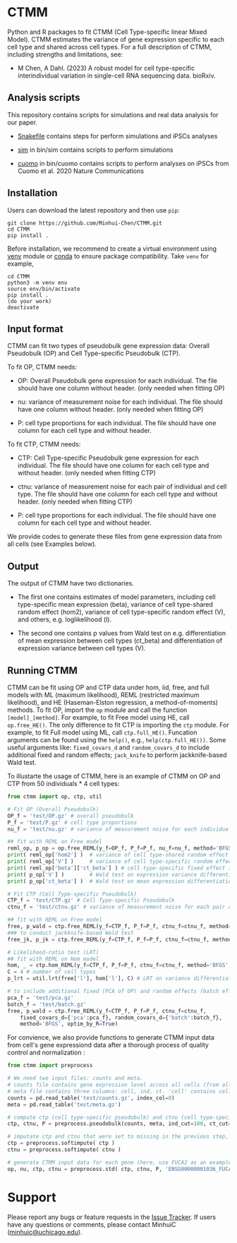 # CTMM
Python and R packages to fit CTMM (Cell Type-specific linear Mixed Model). CTMM estimates the variance of gene expression specific to each cell type and shared across cell types. For a full description of CTMM, including strengths and limitations, see:
  
* M Chen, A Dahl. (2023) A robust model for cell type-specific interindividual variation in single-cell RNA sequencing data. bioRxiv.

## Analysis scripts
This repository contains scripts for simulations and real data analysis for our paper.

* [Snakefile](Snakefile) contains steps for perform simulations and iPSCs analyses

* [sim](bin/sim) in bin/sim contains scripts to perform simulations

* [cuomo](bin/cuomo) in bin/cuomo contains scripts to perform analyses on iPSCs from Cuomo et al. 2020 Nature Communications

## Installation
Users can download the latest repository and then use ``pip``:

    git clone https://github.com/Minhui-Chen/CTMM.git
    cd CTMM
    pip install .

Before installation, we recommend to create a virtual environment using [venv](https://packaging.python.org/en/latest/guides/installing-using-pip-and-virtual-environments/) module or [conda](https://docs.conda.io/en/latest/) to ensure package compatibility. Take ``venv`` for example, 

    cd CTMM
    python3 -m venv env
    source env/bin/activate
    pip install .
    (do your work)
    deactivate

## Input format
CTMM can fit two types of pseudobulk gene expression data: Overall Pseudobulk (OP) and Cell Type-specific Pseudobulk (CTP).

To fit OP, CTMM needs:

* OP: Overall Pseudobulk gene expression for each individual. The file should have one column without header. (only needed when fitting OP)

* nu: variance of measurement noise for each individual. The file should have one column without header. (only needed when fitting OP)

* P: cell type proportions for each individual. The file should have one column for each cell type and without header.

To fit CTP, CTMM needs:

* CTP: Cell Type-specific Pseudobulk gene expression for each individual. The file should have one column for each cell type and without header. (only needed when fitting CTP)

* ctnu: variance of measurement noise for each pair of individual and cell type. The file should have one column for each cell type and without header. (only needed when fitting CTP)

* P: cell type proportions for each individual. The file should have one column for each cell type and without header.

We provide codes to generate these files from gene expression data from all cells (see Examples below). 

## Output
The output of CTMM have two dictionaries.

* The first one contains estimates of model parameters, including cell type-specific mean expression (beta), variance of cell type-shared random effect (hom2), variance of cell type-specific random effect (V), and others, e.g. loglikelihood (l).

* The second one contains p values from Wald test on e.g. differentiation of mean expression between cell types (ct_beta) and differentiation of expression variance between cell types (V). 

## Running CTMM

CTMM can be fit using OP and CTP data under hom, iid, free, and full models with ML (maximum likelihood), REML (restricted maximum likelihood), and HE (Haseman-Elston regression, a method-of-moments) methods.
To fit OP, import the ``op`` module and call the function ``[model]_[method]``. For example, to fit Free model using HE, call ``op.free_HE()``. 
The only difference to fit CTP is importing the ``ctp`` module. For example, to fit Full model using ML, call ``ctp.full_HE()``. 
Funcation arguments can be found using the ``help()``, e.g., ``help(ctp.full_HE())``. Some useful arguments like: ``fixed_covars_d``  and ``random_covars_d`` to include additional fixed and random effects; ``jack_knife`` to perform jackknife-based Wald test.

To illustarte the usage of CTMM, here is an example of CTMM on OP and CTP from 50 individuals * 4 cell types:
```python
from ctmm import op, ctp, util

# Fit OP (Overall Pseudobulk)
OP_f = 'test/OP.gz' # overall pseudobulk
P_f = 'test/P.gz' # cell type proportions
nu_f = 'test/nu.gz' # variance of measurement noise for each individual

## fit with REML on Free model
reml_op, p_op = op.free_REML(y_f=OP_f, P_f=P_f, nu_f=nu_f, method='BFGS', optim_by_R=True) # use BFGS in R optim function for optimization
print( reml_op['hom2'] )  # variance of cell type-shared random effect (\sigma_\alpha^2)
print( reml_op['V'] )     # variance of cell type-specific random effect 
print( reml_op['beta']['ct_beta'] ) # cell type-specific fixed effect i.e. mean expression
print( p_op['V'] )        # Wald test on expression variance differentiation between cell types (V_1 =V_2 = 0)
print( p_op['ct_beta'] )  # Wald test on mean expression differentiation between cell types (beta_1 = beta_2)

# Fit CTP (Cell Type-specific Pseudobulk)
CTP_f = 'test/CTP.gz' # Cell Type-specific Pseudobulk
ctnu_f = 'test/ctnu.gz' # variance of measurement noise for each pair of individual and cell type

## fit with REML on Free model
free, p_wald = ctp.free_REML(y_f=CTP_f, P_f=P_f, ctnu_f=ctnu_f, method='BFGS', optim_by_R=True) 
### to conduct jackknife-based Wald test 
free_jk, p_jk = ctp.free_REML(y_f=CTP_f, P_f=P_f, ctnu_f=ctnu_f, method='BFGS', optim_by_R=True, jack_knife=True)

# Likelihood-ratio test (LRT)
## fit with REML on Hom model
hom, _ = ctp.hom_REML(y_f=CTP_f, P_f=P_f, ctnu_f=ctnu_f, method='BFGS', optim_by_R=True)
C = 4 # number of cell types
p_lrt = util.lrt(free['l'], hom['l'], C) # LRT on variance differentiation (V=0) # free['l'], hom['l']: loglikelihood

# to include additional fixed (PCA of OP) and random effects (batch effect)
pca_f = 'test/pca.gz'
batch_f = 'test/batch.gz'
free, p_wald = ctp.free_REML(y_f=CTP_f, P_f=P_f, ctnu_f=ctnu_f, 
    fixed_covars_d={'pca':pca_f}, random_covars_d={'batch':batch_f}, 
    method='BFGS', optim_by_R=True)
```

For convience, we also provide functions to generate CTMM input data from cell's gene expressiond data after a thorough process of quality control and normalization :

```python
from ctmm import preprocess

# We need two input files: counts and meta.
# counts file contains gene expression level across all cells (from all cell types and individuals). Each row corresponds to a single genes and each column corresponds to a single cell. Use gene names as dataframe row INDEX and cell IDs as dataframe COLUMNS label.
# meta file contains three columns: cell, ind, ct. 'cell' contains cell IDs, corresponding to column labels in counts. 'ind' contains individual IDs. 'ct' contains cell type, indicating the assignment of cells to cell types.
counts = pd.read_table('test/counts.gz', index_col=0)
meta = pd.read_table('test/meta.gz')

# compute ctp (cell type-specific pseudobulk) and ctnu (cell type-specific noise variance) and P (cell type proportions)
ctp, ctnu, P = preprocess.pseudobulk(counts, meta, ind_cut=100, ct_cut=10) # remove individuals with <= 100 cells, set ctp and ctnu to missing for individual-cell type pairs with <=10 cells 

# imputate ctp and ctnu that were set to missing in the previous step, using the program softImpute
ctp = preprocess.softimpute( ctp )
ctnu = preprocess.softimpute( ctnu )

# generate CTMM input data for each gene (here, use FUCA2 as an example).
op, nu, ctp, ctnu = preprocess.std( ctp, ctnu, P, 'ENSG00000001036_FUCA2' )
```
 
# Support

Please report any bugs or feature requests in the [Issue Tracker](https://github.com/Minhui-Chen/CTMM/issues). 
If users have any questions or comments, please contact MinhuiC (minhuic@uchicago.edu).
